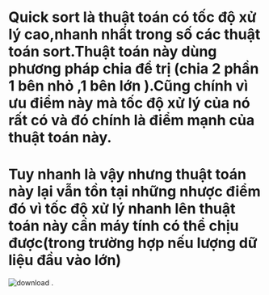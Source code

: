 
# Quick sort là thuật toán có tốc độ xử lý cao,nhanh nhất trong số các thuật toán sort.Thuật toán này dùng phương pháp chia để trị (chia 2 phần 1 bên nhỏ ,1 bên lớn ).Cũng chính vì ưu điểm này mà tốc độ xử lý của nó rất có và đó chính là điểm mạnh của thuật toán này.
# Tuy nhanh là vậy nhưng thuật toán này lại vẫn tồn tại những nhược điểm đó vì tốc độ xử lý nhanh lên thuật toán này cần máy tính có thể chịu được(trong trường hợp nếu lượng dữ liệu đầu vào lớn)


![download](https://user-images.githubusercontent.com/89003971/131273499-83996c65-f962-4f56-ba1e-470a44d3e7d7.png)
.


